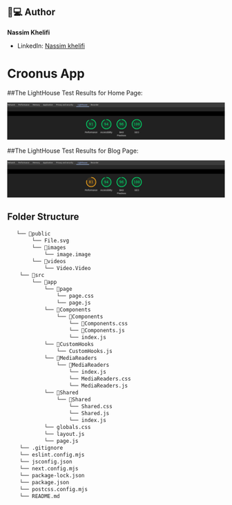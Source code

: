## 👨💻 Author

**Nassim Khelifi**  
- LinkedIn: [Nassim khelifi](https://www.linkedin.com/in/khelifi-nassim/)  
  
# Croonus App

##The LightHouse Test Results for Home Page:

![Furniture Image](public/home.png)

##The LightHouse Test Results for Blog Page:

![Furniture Image](public/blog.png)

## Folder Structure
```
   └── 📁public
        └── File.svg
        └── 📁images
            └── image.image
        └── 📁videos
            └── Video.Video
    └── 📁src
        └── 📁app
            └── 📁page
                └── page.css
                └── page.js
            └── 📁Components
                └── 📁Components
                    └── 📁Components.css
                    └── 📁Components.js
                    └── index.js
            └── 📁CustomHooks
                └── CustomHooks.js
            └── 📁MediaReaders
                └── 📁MediaReaders
                    └── index.js
                    └── MediaReaders.css
                    └── MediaReaders.js
            └── 📁Shared
                └── 📁Shared
                    └── Shared.css
                    └── Shared.js
                    └── index.js
            └── globals.css
            └── layout.js
            └── page.js
    └── .gitignore
    └── eslint.config.mjs
    └── jsconfig.json
    └── next.config.mjs
    └── package-lock.json
    └── package.json
    └── postcss.config.mjs
    └── README.md
```